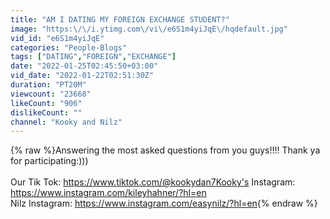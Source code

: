 ```yaml
---
title: "AM I DATING MY FOREIGN EXCHANGE STUDENT?"
image: "https:\/\/i.ytimg.com\/vi\/e6S1m4yiJqE\/hqdefault.jpg"
vid_id: "e6S1m4yiJqE"
categories: "People-Blogs"
tags: ["DATING","FOREIGN","EXCHANGE"]
date: "2022-01-25T02:45:50+03:00"
vid_date: "2022-01-22T02:51:30Z"
duration: "PT20M"
viewcount: "23668"
likeCount: "906"
dislikeCount: ""
channel: "Kooky and Nilz"
---
```

{% raw %}Answering the most asked questions from you guys!!!! Thank ya for participating:)))<br /><br />Our Tik Tok: <a rel="nofollow" target="blank" href="https://www.tiktok.com/@kookydan7Kooky's">https://www.tiktok.com/@kookydan7Kooky's</a> Instagram: <a rel="nofollow" target="blank" href="https://www.instagram.com/kileyhahner/?hl=en">https://www.instagram.com/kileyhahner/?hl=en</a><br />Nilz Instagram: <a rel="nofollow" target="blank" href="https://www.instagram.com/easynilz/?hl=en">https://www.instagram.com/easynilz/?hl=en</a>{% endraw %}
